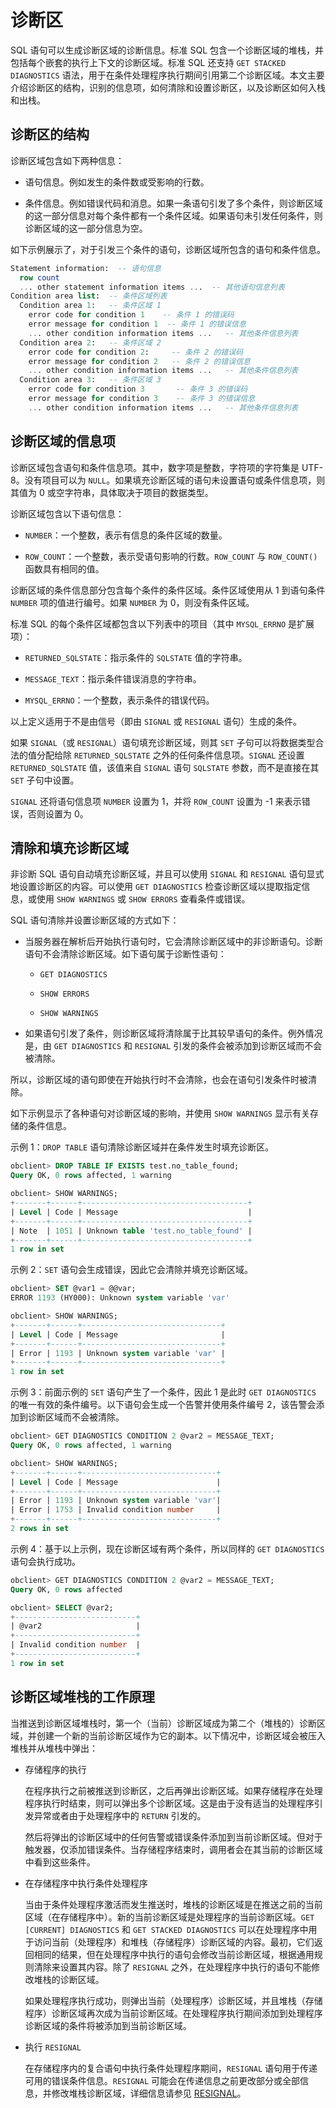 # 诊断区 

SQL 语句可以生成诊断区域的诊断信息。标准 SQL 包含一个诊断区域的堆栈，并包括每个嵌套的执行上下文的诊断区域。标准 SQL 还支持 `GET STACKED DIAGNOSTICS` 语法，用于在条件处理程序执行期间引用第二个诊断区域。本文主要介绍诊断区的结构，识别的信息项，如何清除和设置诊断区，以及诊断区如何入栈和出栈。

## 诊断区的结构 

诊断区域包含如下两种信息：

* 语句信息。例如发生的条件数或受影响的行数。

* 条件信息。例如错误代码和消息。如果一条语句引发了多个条件，则诊断区域的这一部分信息对每个条件都有一个条件区域。如果语句未引发任何条件，则诊断区域的这一部分信息为空。


如下示例展示了，对于引发三个条件的语句，诊断区域所包含的语句和条件信息。

```sql
Statement information:  -- 语句信息
  row count
  ... other statement information items ...  -- 其他语句信息列表
Condition area list:  -- 条件区域列表
  Condition area 1:   -- 条件区域 1
    error code for condition 1    -- 条件 1 的错误码
    error message for condition 1  -- 条件 1 的错误信息
    ... other condition information items ...   -- 其他条件信息列表
  Condition area 2:   -- 条件区域 2
    error code for condition 2:     -- 条件 2 的错误码
    error message for condition 2   -- 条件 2 的错误信息
    ... other condition information items ...   -- 其他条件信息列表
  Condition area 3:   -- 条件区域 3
    error code for condition 3       -- 条件 3 的错误码
    error message for condition 3    -- 条件 3 的错误信息
    ... other condition information items ...   -- 其他条件信息列表
```

## 诊断区域的信息项 

诊断区域包含语句和条件信息项。其中，数字项是整数，字符项的字符集是 UTF-8。没有项目可以为 `NULL`。如果填充诊断区域的语句未设置语句或条件信息项，则其值为 0 或空字符串，具体取决于项目的数据类型。

诊断区域包含以下语句信息：

* `NUMBER`：一个整数，表示有信息的条件区域的数量。

* `ROW_COUNT`：一个整数，表示受语句影响的行数。`ROW_COUNT` 与 `ROW_COUNT()` 函数具有相同的值。



诊断区域的条件信息部分包含每个条件的条件区域。条件区域使用从 1 到语句条件 `NUMBER` 项的值进行编号。如果 `NUMBER` 为 0，则没有条件区域。

标准 SQL 的每个条件区域都包含以下列表中的项目（其中 `MYSQL_ERRNO` 是扩展项）：

* `RETURNED_SQLSTATE`：指示条件的 `SQLSTATE` 值的字符串。

* `MESSAGE_TEXT`：指示条件错误消息的字符串。

* `MYSQL_ERRNO`：一个整数，表示条件的错误代码。


以上定义适用于不是由信号（即由 `SIGNAL` 或 `RESIGNAL` 语句）生成的条件。

如果 `SIGNAL`（或 `RESIGNAL`）语句填充诊断区域，则其 `SET` 子句可以将数据类型合法的值分配给除 `RETURNED_SQLSTATE` 之外的任何条件信息项。`SIGNAL` 还设置 `RETURNED_SQLSTATE` 值，该值来自 `SIGNAL` 语句 `SQLSTATE` 参数，而不是直接在其 `SET` 子句中设置。

`SIGNAL` 还将语句信息项 `NUMBER` 设置为 1，并将 `ROW_COUNT` 设置为 -1 来表示错误，否则设置为 0。

## 清除和填充诊断区域 

非诊断 SQL 语句自动填充诊断区域，并且可以使用 `SIGNAL` 和 `RESIGNAL` 语句显式地设置诊断区的内容。可以使用 `GET DIAGNOSTICS` 检查诊断区域以提取指定信息，或使用 `SHOW WARNINGS` 或 `SHOW ERRORS` 查看条件或错误。

SQL 语句清除并设置诊断区域的方式如下：

* 当服务器在解析后开始执行语句时，它会清除诊断区域中的非诊断语句。诊断语句不会清除诊断区域。如下语句属于诊断性语句：

  * `GET DIAGNOSTICS`  
  
  * `SHOW ERRORS` 
  
  * `SHOW WARNINGS` 


* 如果语句引发了条件，则诊断区域将清除属于比其较早语句的条件。例外情况是，由 `GET DIAGNOSTICS` 和 `RESIGNAL` 引发的条件会被添加到诊断区域而不会被清除。


所以，诊断区域的语句即使在开始执行时不会清除，也会在语句引发条件时被清除。

如下示例显示了各种语句对诊断区域的影响，并使用 `SHOW WARNINGS` 显示有关存储的条件信息。

示例 1：`DROP TABLE` 语句清除诊断区域并在条件发生时填充诊断区。

```sql
obclient> DROP TABLE IF EXISTS test.no_table_found;
Query OK, 0 rows affected, 1 warning

obclient> SHOW WARNINGS;
+-------+------+-------------------------------------+
| Level | Code | Message                             |
+-------+------+-------------------------------------+
| Note  | 1051 | Unknown table 'test.no_table_found' |
+-------+------+-------------------------------------+
1 row in set
```

示例 2：`SET` 语句会生成错误，因此它会清除并填充诊断区域。

```sql
obclient> SET @var1 = @@var;
ERROR 1193 (HY000): Unknown system variable 'var'

obclient> SHOW WARNINGS;
+-------+------+-------------------------------+
| Level | Code | Message                       |
+-------+------+-------------------------------+
| Error | 1193 | Unknown system variable 'var' |
+-------+------+-------------------------------+
1 row in set
```

示例 3：前面示例的 `SET` 语句产生了一个条件，因此 1 是此时 `GET DIAGNOSTICS` 的唯一有效的条件编号。以下语句会生成一个告警并使用条件编号 2，该告警会添加到诊断区域而不会被清除。

```sql
obclient> GET DIAGNOSTICS CONDITION 2 @var2 = MESSAGE_TEXT;
Query OK, 0 rows affected, 1 warning 

obclient> SHOW WARNINGS;
+-------+------+------------------------------+
| Level | Code | Message                      |
+-------+------+------------------------------+
| Error | 1193 | Unknown system variable 'var'|
| Error | 1753 | Invalid condition number     |
+-------+------+------------------------------+
2 rows in set
```

示例 4：基于以上示例，现在诊断区域有两个条件，所以同样的 `GET DIAGNOSTICS` 语句会执行成功。

```sql
obclient> GET DIAGNOSTICS CONDITION 2 @var2 = MESSAGE_TEXT;
Query OK, 0 rows affected

obclient> SELECT @var2;
+---------------------------+
| @var2                     |
+---------------------------+
| Invalid condition number  |
+---------------------------+
1 row in set
```

## 诊断区域堆栈的工作原理 

当推送到诊断区域堆栈时，第一个（当前）诊断区域成为第二个（堆栈的）诊断区域，并创建一个新的当前诊断区域作为它的副本。以下情况中，诊断区域会被压入堆栈并从堆栈中弹出：

* 存储程序的执行

  在程序执行之前被推送到诊断区，之后再弹出诊断区域。如果存储程序在处理程序执行时结束，则可以弹出多个诊断区域。这是由于没有适当的处理程序引发异常或者由于处理程序中的 `RETURN` 引发的。

  然后将弹出的诊断区域中的任何告警或错误条件添加到当前诊断区域。但对于触发器，仅添加错误条件。当存储程序结束时，调用者会在其当前的诊断区域中看到这些条件。
  

* 在存储程序中执行条件处理程序

  当由于条件处理程序激活而发生推送时，堆栈的诊断区域是在推送之前的当前区域（在存储程序中）。新的当前诊断区域是处理程序的当前诊断区域。`GET [CURRENT] DIAGNOSTICS` 和 `GET STACKED DIAGNOSTICS` 可以在处理程序中用于访问当前（处理程序）和堆栈（存储程序）诊断区域的内容。最初，它们返回相同的结果，但在处理程序中执行的语句会修改当前诊断区域，根据通用规则清除来设置其内容。除了 `RESIGNAL` 之外，在处理程序中执行的语句不能修改堆栈的诊断区域。

  如果处理程序执行成功，则弹出当前（处理程序）诊断区域，并且堆栈（存储程序）诊断区域再次成为当前诊断区域。在处理程序执行期间添加到处理程序诊断区域的条件将被添加到当前诊断区域。
  

* 执行 `RESIGNAL`

  在存储程序内的复合语句中执行条件处理程序期间，`RESIGNAL` 语句用于传递可用的错误条件信息。`RESIGNAL` 可能会在传递信息之前更改部分或全部信息，并修改堆栈诊断区域，详细信息请参见 [RESIGNAL](../9.pl-exception-handling-statement-mysql/5.resingnal-mysql.md)。
